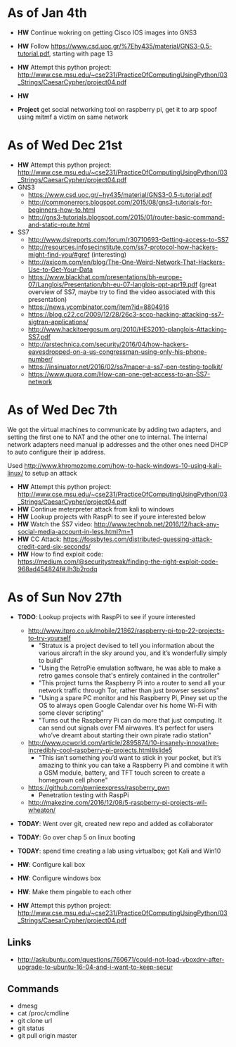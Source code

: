 # As of Jan 4th

- **HW** Continue wokring on getting Cisco IOS images into GNS3
- **HW** Follow https://www.csd.uoc.gr/%7Ehy435/material/GNS3-0.5-tutorial.pdf, starting with page 13
- **HW** Attempt this python project: http://www.cse.msu.edu/~cse231/PracticeOfComputingUsingPython/03_Strings/CaesarCypher/project04.pdf
- **HW** 

- **Project** get social networking tool on raspberry pi, get it to arp spoof using mitmf a victim on same network


# As of Wed Dec 21st

- **HW** Attempt this python project: http://www.cse.msu.edu/~cse231/PracticeOfComputingUsingPython/03_Strings/CaesarCypher/project04.pdf
- GNS3
  - https://www.csd.uoc.gr/~hy435/material/GNS3-0.5-tutorial.pdf
  - http://commonerrors.blogspot.com/2015/08/gns3-tutorials-for-beginners-how-to.html
  - http://gns3-tutorials.blogspot.com/2015/01/router-basic-command-and-static-route.html
- SS7
  - http://www.dslreports.com/forum/r30710693-Getting-access-to-SS7
  - http://resources.infosecinstitute.com/ss7-protocol-how-hackers-might-find-you/#gref (interesting)
  - http://axicom.com/en/blog/The-One-Weird-Network-That-Hackers-Use-to-Get-Your-Data
  - https://www.blackhat.com/presentations/bh-europe-07/Langlois/Presentation/bh-eu-07-langlois-ppt-apr19.pdf (great overview of SS7, maybe try to find the video associated with this presentation)
  - https://news.ycombinator.com/item?id=8804916
  - https://blog.c22.cc/2009/12/28/26c3-sccp-hacking-attacking-ss7-sigtran-applications/
  - http://www.hackitoergosum.org/2010/HES2010-planglois-Attacking-SS7.pdf
  - http://arstechnica.com/security/2016/04/how-hackers-eavesdropped-on-a-us-congressman-using-only-his-phone-number/
  - https://insinuator.net/2016/02/ss7maper-a-ss7-pen-testing-toolkit/
  - https://www.quora.com/How-can-one-get-access-to-an-SS7-network
  
# As of Wed Dec 7th

We got the virtual machines to communicate by adding two adapters, and setting the first one to NAT and the other one to internal. The internal network adapters need manual ip addresses and the other ones need DHCP to auto configure their ip address.

Used http://www.khromozome.com/how-to-hack-windows-10-using-kali-linux/ to setup an attack

- **HW** Attempt this python project: http://www.cse.msu.edu/~cse231/PracticeOfComputingUsingPython/03_Strings/CaesarCypher/project04.pdf
- **HW** Continue meterpreter attack from kali to windows
- **HW** Lookup projects with RaspPi to see if youre interested below
- **HW** Watch the SS7 video: http://www.technob.net/2016/12/hack-any-social-media-account-in-less.html?m=1
- **HW** CC Attack: https://fossbytes.com/distributed-guessing-attack-credit-card-six-seconds/
- **HW** How to find exploit code: https://medium.com/@securitystreak/finding-the-right-exploit-code-968ad454824f#.lh3b2rodq

# As of Sun Nov 27th

- **TODO**: Lookup projects with RaspPi to see if youre interested
  - http://www.itpro.co.uk/mobile/21862/raspberry-pi-top-22-projects-to-try-yourself
    - "Stratux is a project devised to tell you information about the various aircraft in the sky around you, and it’s wonderfully simply to build"
    - "Using the RetroPie emulation software, he was able to make a retro games console that's entirely contained in the controller"
    - "This project turns the Raspberry Pi into a router to send all your network traffic through Tor, rather than just browser sessions"
    - "Using a spare PC monitor and his Raspberry Pi, Piney set up the OS to always open Google Calendar over his home Wi-Fi with some clever scripting"
    - "Turns out the Raspberry Pi can do more that just computing. It can send out signals over FM airwaves. It’s perfect for users who’ve dreamt about starting their own pirate radio station"
  - http://www.pcworld.com/article/2895874/10-insanely-innovative-incredibly-cool-raspberry-pi-projects.html#slide5
    - "This isn’t something you’d want to stick in your pocket, but it’s amazing to think you can take a Raspberry Pi and combine it with a GSM module, battery, and TFT touch screen to create a homegrown cell phone"
  - https://github.com/pwnieexpress/raspberry_pwn
    - Penetration testing with RaspPi
  - http://makezine.com/2016/12/08/5-raspberry-pi-projects-wil-wheaton/

- **TODAY**: Went over git, created new repo and added as collaborator
- **TODAY**: Go over chap 5 on linux booting
- **TODAY**: spend time creating a lab using virtualbox; got Kali and Win10


- **HW**: Configure kali box
- **HW**: Configure windows box
- **HW**: Make them pingable to each other
- **HW** Attempt this python project: http://www.cse.msu.edu/~cse231/PracticeOfComputingUsingPython/03_Strings/CaesarCypher/project04.pdf

## Links
  - http://askubuntu.com/questions/760671/could-not-load-vboxdrv-after-upgrade-to-ubuntu-16-04-and-i-want-to-keep-secur

## Commands
  - dmesg
  - cat /proc/cmdline
  - git clone url
  - git status
  - git pull origin master
